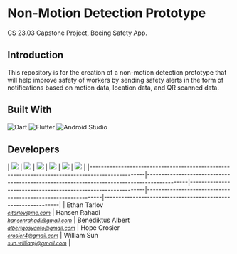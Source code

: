 # Non-Motion Detection Prototype

CS 23.03 Capstone Project, Boeing Safety App.

## Introduction

This repository is for the creation of a non-motion detection prototype that will help improve safety of workers by sending safety alerts in the form of notifications based on motion data, location data, and QR scanned data. 

## Built With
![Dart](https://img.shields.io/badge/dart-%230175C2.svg?style=for-the-badge&logo=dart&logoColor=white)
![Flutter](https://img.shields.io/badge/Flutter-%2302569B.svg?style=for-the-badge&logo=Flutter&logoColor=white)
![Android Studio](https://img.shields.io/badge/Android%20Studio-3DDC84.svg?style=for-the-badge&logo=android-studio&logoColor=white)


## Developers 

| <a href="https://github.com/Ethan7144"><img src="https://github.com/Ethan7144.png"/></a> | <a href="https://github.com/Hansen09"><img src="https://github.com/Hansen09.png"/></a> | <a href="https://github.com/albertbenedi"><img src="https://github.com/albertbenedi.png"/></a> | <a href="https://github.com/hopecrosier"><img src="https://github.com/hopecrosier.png"/></a> | <a href="https://github.com/albertbenedi"><img src="https://github.com/albertbenedi.png"/></a> | <a href="https://github.com/willsunbillsun"><img src="https://github.com/willsunbillsun.png"/></a> |
|-------------------------------------------------------------------------------------------------|--------------------------------------------------------------------------------------------|--------------------------------------------------------------|--------------------------------------------------------------|--------------------------------------------------------------|
| Ethan Tarlov <br><small>*ejtarlov@me.com*</small>                                           | Hansen Rahadi <br/><small>*hansenrahadi@gmail.com*</small>                               | Benediktus Albert <br/><small>*albertgosyanto@gmail.com*</small>                                           | Hope Crosier <br/><small>*crosier4@gmail.com*</small>                                           | William Sun <br/><small>*sun.williamj@gmail.com*</small> |

